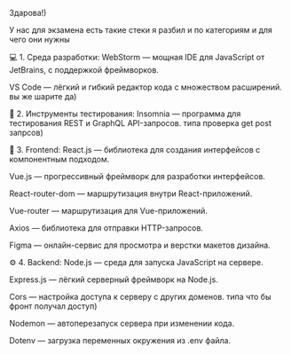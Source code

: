 Здарова!) 

У нас для экзамена есть такие стеки я разбил и по категориям и для чего они нужны 

💻 1. Среда разработки:
WebStorm — мощная IDE для JavaScript от JetBrains, с поддержкой фреймворков.

VS Code — лёгкий и гибкий редактор кода с множеством расширений.
вы же шарите да) 

🧪 2. Инструменты тестирования:
Insomnia — программа для тестирования REST и GraphQL API-запросов.
типа проверка get post запрсов) 

🎨 3. Frontend:
React.js — библиотека для создания интерфейсов с компонентным подходом.

Vue.js — прогрессивный фреймворк для разработки интерфейсов.

React-router-dom — маршрутизация внутри React-приложений.

Vue-router — маршрутизация для Vue-приложений.

Axios — библиотека для отправки HTTP-запросов.

Figma — онлайн-сервис для просмотра и верстки макетов дизайна.

⚙️ 4. Backend:
Node.js — среда для запуска JavaScript на сервере.

Express.js — лёгкий серверный фреймворк на Node.js.

Cors — настройка доступа к серверу с других доменов. типа что бы фронт получал доступ)

Nodemon — автоперезапуск сервера при изменении кода.

Dotenv — загрузка переменных окружения из .env файла.

